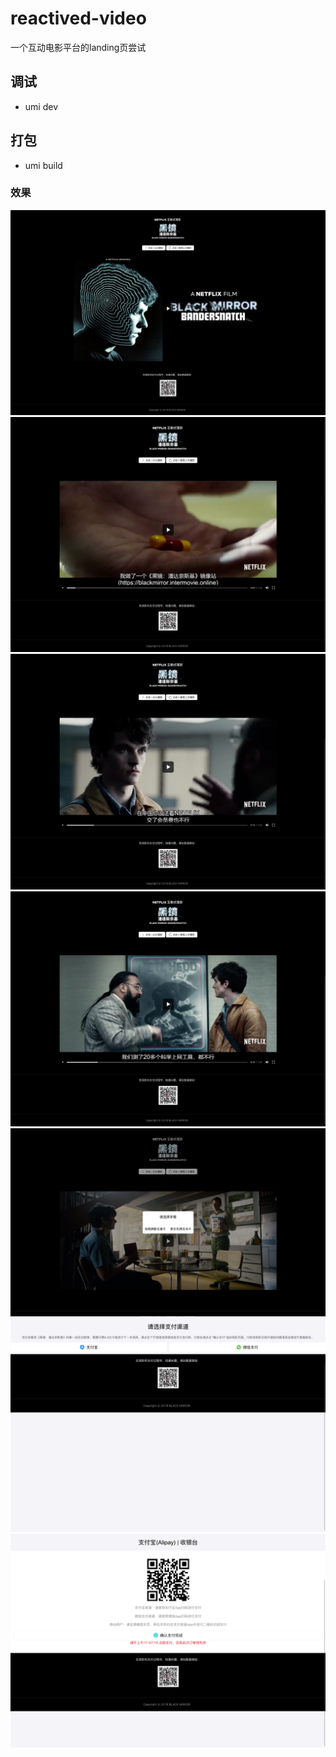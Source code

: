 # reactived-video

一个互动电影平台的landing页尝试

## 调试

- umi dev


## 打包

- umi build


### 效果

![](./readme_img/blackmirror-1.png)
![](./readme_img/blackmirror-2.png)
![](./readme_img/blackmirror-3.png)
![](./readme_img/blackmirror-4.png)
![](./readme_img/blackmirror-5.png)
![](./readme_img/blackmirror-6.png)
![](./readme_img/blackmirror-7.png)